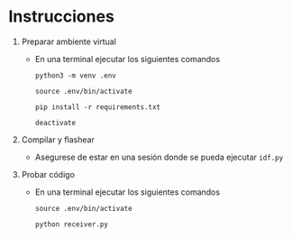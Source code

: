 # Instrucciones

1. Preparar ambiente virtual
    * En una terminal ejecutar los siguientes comandos

        `python3 -m venv .env`

        `source .env/bin/activate`

        `pip install -r requirements.txt`

        `deactivate`

2. Compilar y flashear
    * Asegurese de estar en una sesión donde se pueda ejecutar `idf.py`

3. Probar código
    * En una terminal ejecutar los siguientes comandos

        `source .env/bin/activate`

        `python receiver.py`
